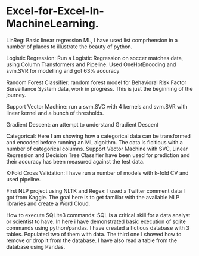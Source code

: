 # Excel-for-Excel-In-MachineLearning.
LinReg: Basic linear regression ML, I have used list comprhension in a number of places to illustrate the beauty of python.

Logistic Regression: Run a Logistic Regression on soccer matches data, using Column Transformers and Pipeline. Used OneHotEncoding and svm.SVR for modelling and got 63% accuracy

Random Forest Classifier: random forest model for Behavioral Risk Factor Surveillance System data, work in progress. This is just the beginning of the journey.

Support Vector Machine: run a svm.SVC with 4 kernels and svm.SVR with linear kernel and a bunch of thresholds.

Gradient Descent: an attempt to understand Gradient Descent

Categorical: Here I am showing how a categorical data can be transformed and encoded before running an ML algoithm. The data is ficitious with a number of categorical columns. Support Vector Machine with SVC, Linear Regression and Decision Tree Classifier have been used for prediction and their accuracy has been measured against the test data.

K-Fold Cross Validation: I have run a number of models with k-fold CV and used pipeline.

First NLP project using NLTK and Regex: I used a Twitter comment data I got from Kaggle. The goal here is to get familiar with the available NLP libraries and create a Word Cloud.

How to execute SQLite3 commands: SQL is a critical skill for a data analyst or scientist to have. In here i have demonstrated basic execution of sqlite commands using python/pandas. I have created a fictious database with 3 tables. Populated two of them with data. The third one I showed how to remove or drop it from the database. I have also read a table from the database using Pandas. 

